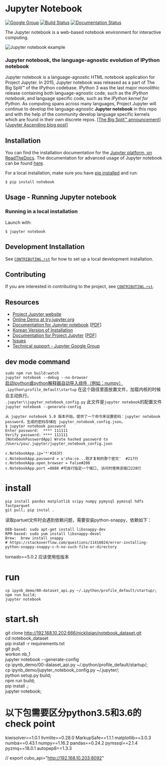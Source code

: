 # Jupyter Notebook

[![Google Group](https://img.shields.io/badge/-Google%20Group-lightgrey.svg)](https://groups.google.com/forum/#!forum/jupyter)
[![Build Status](https://travis-ci.org/jupyter/notebook.svg?branch=master)](https://travis-ci.org/jupyter/notebook)
[![Documentation Status](https://readthedocs.org/projects/jupyter-notebook/badge/?version=latest)](http://jupyter-notebook.readthedocs.io/en/latest/?badge=latest)
                


The Jupyter notebook is a web-based notebook environment for interactive
computing.

![Jupyter notebook example](docs/resources/running_code_med.png "Jupyter notebook example")

### Jupyter notebook, the language-agnostic evolution of IPython notebook
Jupyter notebook is a language-agnostic HTML notebook application for
Project Jupyter. In 2015, Jupyter notebook was released as a part of
The Big Split™ of the IPython codebase. IPython 3 was the last major monolithic
release containing both language-agnostic code, such as the *IPython notebook*,
and language specific code, such as the *IPython kernel for Python*. As
computing spans across many languages, Project Jupyter will continue to develop the
language-agnostic **Jupyter notebook** in this repo and with the help of the
community develop language specific kernels which are found in their own
discrete repos.
[[The Big Split™ announcement](https://blog.jupyter.org/the-big-split-9d7b88a031a7)]
[[Jupyter Ascending blog post](https://blog.jupyter.org/jupyter-ascending-1bf5b362d97e)]

## Installation
You can find the installation documentation for the
[Jupyter platform, on ReadTheDocs](https://jupyter.readthedocs.io/en/latest/install.html).
The documentation for advanced usage of Jupyter notebook can be found
[here](https://jupyter-notebook.readthedocs.io/en/latest/).

For a local installation, make sure you have
[pip installed](https://pip.readthedocs.io/en/stable/installing/) and run:

    $ pip install notebook

## Usage - Running Jupyter notebook

### Running in a local installation

Launch with:

    $ jupyter notebook

## Development Installation

See [`CONTRIBUTING.rst`](CONTRIBUTING.rst) for how to set up a local development installation.

## Contributing

If you are interested in contributing to the project, see [`CONTRIBUTING.rst`](CONTRIBUTING.rst).

## Resources
- [Project Jupyter website](https://jupyter.org)
- [Online Demo at try.jupyter.org](https://try.jupyter.org)
- [Documentation for Jupyter notebook](https://jupyter-notebook.readthedocs.io/en/latest/) [[PDF](https://media.readthedocs.org/pdf/jupyter-notebook/latest/jupyter-notebook.pdf)]
- [Korean Version of Installation](https://github.com/ChungJooHo/Jupyter_Kor_doc/)
- [Documentation for Project Jupyter](https://jupyter.readthedocs.io/en/latest/index.html) [[PDF](https://media.readthedocs.org/pdf/jupyter/latest/jupyter.pdf)]
- [Issues](https://github.com/jupyter/notebook/issues)
- [Technical support - Jupyter Google Group](https://groups.google.com/forum/#!forum/jupyter)

## dev mode command
`sudo npm run build:watch`  
`jupyter notebook --debug --no-browser`  
[启动ipython或python解释器自动导入组件（例如：numpy）](https://blog.csdn.net/xlinsist/article/details/51168892)  
`.ipython\profile_default\startup` 在这个路径里面放置文件，加载内核的时候会主动执行。  
`.jupyter\\jupyter_notebook_config.py` 此文件是`jupyter notebook`的配置文件
`jupyter notebook --generate-config`
```
从 jupyter notebook 5.0 版本开始，提供了一个命令来设置密码：jupyter notebook password，生成的密码存储在 jupyter_notebook_config.json。
$ jupyter notebook password
Enter password:  **** 111111
Verify password: **** 111111
[NotebookPasswordApp] Wrote hashed password to /Users/you/.jupyter/jupyter_notebook_config.json
```
```
c.NotebookApp.ip='*'#163行
c.NotebookApp.password = u'sha:ce...刚才复制的那个密文'  #217行
c.NotebookApp.open_browser = False#208
c.NotebookApp.port =8888 #可自行指定一个端口, 访问时使用该端口228行
```

# install
`pip install pandas matplotlib scipy numpy pymysql pymssql hdfs fastparquet`  
`git pull; pip instal .`  

读取partuet文件时会遇到依赖问题，需要安装python-snappy，依赖如下：
```
DEB-based: sudo apt-get install libsnappy-dev
RPM-based: sudo yum install libsnappy-devel
Brew:  brew install snappy
# https://stackoverflow.com/questions/11416024/error-installing-python-snappy-snappy-c-h-no-such-file-or-directory
```
tornado==5.0.2 应该使用低版本

# run
```
cp ipynb_demo/00-dataset_api.py ~/.ipython/profile_default/startup/;
npm run build;
jupyter notebook
```

# start.sh
git clone http://192.168.10.202:666/nickliqian/notebook_dataset.git  
cd notebook_dataset  
pip install -r requirements.txt  
git pull;  
workon nb_1  
jupyter notebook --generate-config  
cp ipynb_demo/00-dataset_api.py ~/.ipython/profile_default/startup/;  
cp ipynb_demo/jupyter_notebook_config.py ~/.jupyter/;  
python setup.py build;  
npm run build;  
pip install .;  
jupyter notebook;  


# 以下包需要区分python3.5和3.6的check point
kiwisolver==1.0.1
llvmlite==0.28.0
MarkupSafe==1.1.1
matplotlib==3.0.3
numba==0.43.1
numpy==1.16.2
pandas==0.24.2
pymssql==2.1.4
pyzmq==18.0.1
autopep8==1.3.3

// export cubo_api="http://192.168.10.203:8092"  
